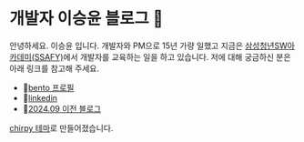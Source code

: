 # 개발자 이승윤 블로그 👋

안녕하세요. 이승윤 입니다.
개발자와 PM으로 15년 가량 일했고 지금은 [삼성청년SW아카데미(SSAFY)](https://www.ssafy.com/)에서 개발자를 교육하는 일을 하고 있습니다. 저에 대해 궁금하신 분은 아래 링크를 참고해 주세요.

* 📌[bento 프로필](https://bento.me/seungyoonlee)
* 📌[linkedin](https://www.linkedin.com/in/seungyoon-lee-0020651b/)
* 📌[2024.09 이전 블로그](https://blog.samstdio.com/)

[chirpy 테마](https://github.com/cotes2020/chirpy-starter)로 만들어졌습니다.
